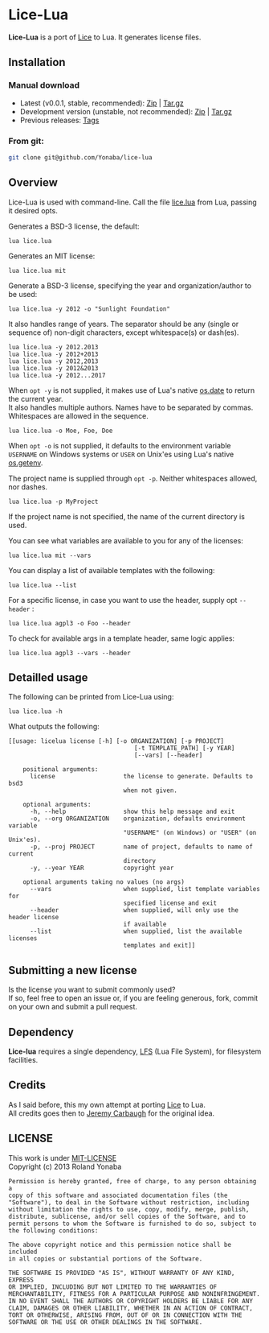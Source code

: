 Lice-Lua
========

__Lice-Lua__ is a port of [Lice](http://github.com/licenses/lice) to Lua.
It generates license files.

## Installation

### Manual download

* Latest (v0.0.1, stable, recommended): [Zip](https://github.com/Yonaba/lice-lua/archive/lice-lua-0.0.1-1.zip) | [Tar.gz](https://github.com/Yonaba/lice-lua/archive/lice-lua-0.0.1-1.tar.gz)
* Development version (unstable, not recommended): [Zip](https://github.com/Yonaba/lice-lua/archive/master.zip) | [Tar.gz](https://github.com/Yonaba/lice-lua/archive/master.tar)
* Previous releases: [Tags](https://github.com/Yonaba/lice-lua/releases)

### From git:

```bash
git clone git@github.com/Yonaba/lice-lua
````

## Overview

Lice-Lua is used with command-line. Call the file [lice.lua](https://github.com/Yonaba/lice-lua/blob/master/src/lice.lua) from Lua, passing it desired opts.

Generates a BSD-3 license, the default:

    lua lice.lua

Generates an MIT license:

    lua lice.lua mit

Generate a BSD-3 license, specifying the year and organization/author to be used:

    lua lice.lua -y 2012 -o "Sunlight Foundation"

It also handles range of years. The separator should be any (single or sequence of) non-digit characters, except whitespace(s) or dash(es).

    lua lice.lua -y 2012.2013
    lua lice.lua -y 2012+2013
    lua lice.lua -y 2012,2013
    lua lice.lua -y 2012&2013
    lua lice.lua -y 2012...2017

When `opt -y` is not supplied, it makes use of Lua's native [os.date](http://pgl.yoyo.org/luai/i/os.date) to return the current year.<br/>
It also handles multiple authors. Names have to be separated by commas. Whitespaces are allowed in the sequence.
    
    lua lice.lua -o Moe, Foe, Doe

When `opt -o` is not supplied, it defaults to the environment variable `USERNAME` on Windows systems or `USER` on Unix'es using Lua's native [os.getenv](http://pgl.yoyo.org/luai/i/os.getenv).

The project name is supplied through `opt -p`. Neither whitespaces allowed, nor dashes.

    lua lice.lua -p MyProject
    
If the project name is not specified, the name of the current directory is used.

You can see what variables are available to you for any of the licenses:

    lua lice.lua mit --vars
    
You can display a list of available templates with the following:    

    lua lice.lua --list

For a specific license, in case you want to use the header, supply opt `--header` :   
    
    lua lice.lua agpl3 -o Foo --header
    
To check for available args in a template header, same logic applies:

    lua lice.lua agpl3 --vars --header
    
## Detailled usage

The following can be printed from Lice-Lua using:

    lua lice.lua -h

What outputs the following:

    [[usage: licelua license [-h] [-o ORGANIZATION] [-p PROJECT]
                                       [-t TEMPLATE_PATH] [-y YEAR]
                                       [--vars] [--header]

        positional arguments:
          license                   the license to generate. Defaults to bsd3 
                                    when not given.
                                    
        optional arguments:
          -h, --help                show this help message and exit
          -o, --org ORGANIZATION    organization, defaults environment variable
                                    "USERNAME" (on Windows) or "USER" (on Unix'es).
          -p, --proj PROJECT        name of project, defaults to name of current 
                                    directory
          -y, --year YEAR           copyright year
          
        optional arguments taking no values (no args)
          --vars                    when supplied, list template variables for 
                                    specified license and exit
          --header                  when supplied, will only use the header license
                                    if available
          --list                    when supplied, list the available licenses 
                                    templates and exit]]

## Submitting a new license

Is the license you want to submit commonly used?<br/>
If so, feel free to open an issue or, if you are feeling generous, fork, commit on your own and submit a pull request.


## Dependency
__Lice-lua__ requires a single dependency, [LFS](https://github.com/downloads/keplerproject/luafilesystem) (Lua File System), for filesystem facilities.

## Credits
As I said before, this my own attempt at porting [Lice](http://github.com/licenses/lice) to Lua.<br/>
All credits goes then to [Jeremy Carbaugh](https://github.com/jcarbaugh) for the original idea.

## LICENSE
This work is under [MIT-LICENSE](http://www.opensource.org/licenses/mit-license.php)<br/>
Copyright (c) 2013 Roland Yonaba

    Permission is hereby granted, free of charge, to any person obtaining a
    copy of this software and associated documentation files (the
    "Software"), to deal in the Software without restriction, including
    without limitation the rights to use, copy, modify, merge, publish,
    distribute, sublicense, and/or sell copies of the Software, and to
    permit persons to whom the Software is furnished to do so, subject to
    the following conditions:

    The above copyright notice and this permission notice shall be included
    in all copies or substantial portions of the Software.

    THE SOFTWARE IS PROVIDED "AS IS", WITHOUT WARRANTY OF ANY KIND, EXPRESS
    OR IMPLIED, INCLUDING BUT NOT LIMITED TO THE WARRANTIES OF
    MERCHANTABILITY, FITNESS FOR A PARTICULAR PURPOSE AND NONINFRINGEMENT.
    IN NO EVENT SHALL THE AUTHORS OR COPYRIGHT HOLDERS BE LIABLE FOR ANY
    CLAIM, DAMAGES OR OTHER LIABILITY, WHETHER IN AN ACTION OF CONTRACT,
    TORT OR OTHERWISE, ARISING FROM, OUT OF OR IN CONNECTION WITH THE
    SOFTWARE OR THE USE OR OTHER DEALINGS IN THE SOFTWARE.